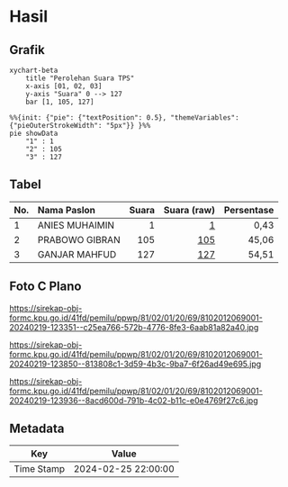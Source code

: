 # Hasil

## Grafik

```mermaid
xychart-beta
    title "Perolehan Suara TPS"
    x-axis [01, 02, 03]
    y-axis "Suara" 0 --> 127
    bar [1, 105, 127]
```

```mermaid
%%{init: {"pie": {"textPosition": 0.5}, "themeVariables": {"pieOuterStrokeWidth": "5px"}} }%%
pie showData
    "1" : 1
    "2" : 105
    "3" : 127
```

## Tabel

| No. | Nama Paslon    | Suara | Suara (raw) | Persentase |
|:--- |:-------------- | -----:| -----------:| ----------:|
| 1   | ANIES MUHAIMIN | 1     | [1][p-1]    | 0,43       |
| 2   | PRABOWO GIBRAN | 105   | [105][p-2]  | 45,06      |
| 3   | GANJAR MAHFUD  | 127   | [127][p-3]  | 54,51      |


[p-1]: https://github.com/gigit-pemilu/pemilu-2024-81-maluku/blob/main/pilpres/hitung-suara/sub/81-maluku/sub/02-maluku-tenggara/sub/01-kei-kecil/sub/2069-loon/sub/001-tps/sub/paslon-1.txt
[p-2]: https://github.com/gigit-pemilu/pemilu-2024-81-maluku/blob/main/pilpres/hitung-suara/sub/81-maluku/sub/02-maluku-tenggara/sub/01-kei-kecil/sub/2069-loon/sub/001-tps/sub/paslon-2.txt
[p-3]: https://github.com/gigit-pemilu/pemilu-2024-81-maluku/blob/main/pilpres/hitung-suara/sub/81-maluku/sub/02-maluku-tenggara/sub/01-kei-kecil/sub/2069-loon/sub/001-tps/sub/paslon-3.txt

## Foto C Plano

https://sirekap-obj-formc.kpu.go.id/41fd/pemilu/ppwp/81/02/01/20/69/8102012069001-20240219-123351--c25ea766-572b-4776-8fe3-6aab81a82a40.jpg

https://sirekap-obj-formc.kpu.go.id/41fd/pemilu/ppwp/81/02/01/20/69/8102012069001-20240219-123850--813808c1-3d59-4b3c-9ba7-6f26ad49e695.jpg

https://sirekap-obj-formc.kpu.go.id/41fd/pemilu/ppwp/81/02/01/20/69/8102012069001-20240219-123936--8acd600d-791b-4c02-b11c-e0e4769f27c6.jpg


## Metadata

| Key        | Value               |
| ---------- | ------------------- |
| Time Stamp | 2024-02-25 22:00:00 |



